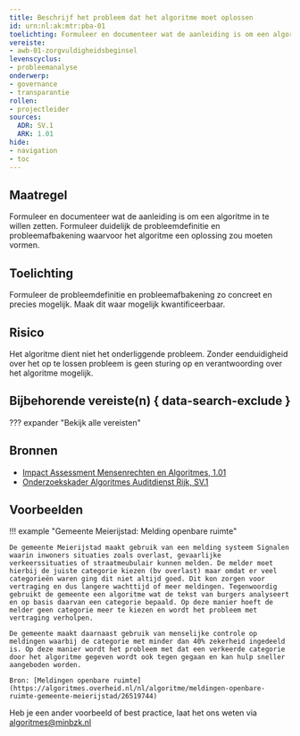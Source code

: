 ```yaml
---
title: Beschrijf het probleem dat het algoritme moet oplossen
id: urn:nl:ak:mtr:pba-01
toelichting: Formuleer en documenteer wat de aanleiding is om een algoritme in te willen zetten. 
vereiste:
- awb-01-zorgvuldigheidsbeginsel
levenscyclus:
- probleemanalyse
onderwerp:
- governance
- transparantie
rollen:
- projectleider
sources:
  ADR: SV.1
  ARK: 1.01
hide:
- navigation
- toc
---
```


<!-- tags -->

## Maatregel
Formuleer en documenteer wat de aanleiding is om een algoritme in te willen zetten. 
Formuleer duidelijk de probleemdefinitie en probleemafbakening waarvoor het algoritme een oplossing zou moeten vormen. 

## Toelichting
Formuleer de probleemdefinitie en probleemafbakening zo concreet en precies mogelijk. Maak dit waar mogelijk kwantificeerbaar. 

## Risico
Het algoritme dient niet het onderliggende probleem. 
Zonder eenduidigheid over het op te lossen probleem is geen sturing op en verantwoording over het algoritme mogelijk. 

## Bijbehorende vereiste(n) { data-search-exclude }
??? expander "Bekijk alle vereisten"
    <!-- list_vereisten_on_maatregelen_page -->

## Bronnen

- [Impact Assessment Mensenrechten en Algoritmes, 1.01](https://www.rijksoverheid.nl/documenten/rapporten/2021/02/25/impact-assessment-mensenrechten-en-algoritmes)
- [Onderzoekskader Algoritmes Auditdienst Rijk, SV.1](https://www.rijksoverheid.nl/documenten/rapporten/2023/07/11/onderzoekskader-algoritmes-adr-2023)

## Voorbeelden

!!! example "Gemeente Meierijstad: Melding openbare ruimte"
	
	De gemeente Meierijstad maakt gebruik van een melding systeem Signalen waarin inwoners situaties zoals overlast, gevaarlijke verkeerssituaties of straatmeubulair kunnen melden. De melder moet hierbij de juiste categorie kiezen (bv overlast) maar omdat er veel categorieën waren ging dit niet altijd goed. Dit kon zorgen voor vertraging en dus langere wachttijd of meer meldingen. Tegenwoordig gebruikt de gemeente een algoritme wat de tekst van burgers analyseert en op basis daarvan een categorie bepaald. Op deze manier hoeft de melder geen categorie meer te kiezen en wordt het probleem met vertraging verholpen.

	De gemeente maakt daarnaast gebruik van menselijke controle op meldingen waarbij de categorie met minder dan 40% zekerheid ingedeeld is. Op deze manier wordt het probleem met dat een verkeerde categorie door het algoritme gegeven wordt ook tegen gegaan en kan hulp sneller aangeboden worden.
	
	Bron: [Meldingen openbare ruimte](https://algoritmes.overheid.nl/nl/algoritme/meldingen-openbare-ruimte-gemeente-meierijstad/26519744) 

Heb je een ander voorbeeld of best practice, laat het ons weten via [algoritmes@minbzk.nl](mailto:algoritmes@minbzk.nl) 
